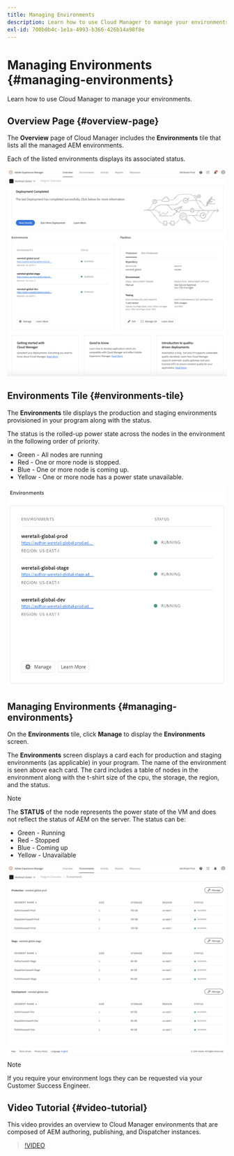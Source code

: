 ```yaml
---
title: Managing Environments
description: Learn how to use Cloud Manager to manage your environments.
exl-id: 700b0b4c-1e1a-4993-b366-426b14a98f8e
---
```


# Managing Environments {#managing-environments}

Learn how to use Cloud Manager to manage your environments.

## Overview Page {#overview-page}

The **Overview** page of Cloud Manager includes the **Environments** tile that lists all the managed AEM environments.

Each of the listed environments displays its associated status.

![Overview page](/help/assets/Manage-Environ-Overview.png)

## Environments Tile {#environments-tile}

The **Environments** tile displays the production and staging environments provisioned in your program along with the status.

The status is the rolled-up power state across the nodes in the environment in the following order of priority.

* Green - All nodes are running
* Red - One or more node is stopped.
* Blue - One or more node is coming up.
* Yellow - One or more node has a power state unavailable.

![Environments tile](/help/assets/Environments-card-new.png)

## Managing Environments {#managing-environments}

On the **Environments** tile, click **Manage** to display the **Environments** screen.

The **Environments** screen displays a card each for production and staging environments (as applicable) in your program. The name of the environment is seen above each card. The card includes a table of nodes in the environment along with the t-shirt size of the cpu, the storage, the region, and the status.

>[!NOTE]
>
>The **STATUS** of the node represents the power state of the VM and does not reflect the status of AEM on the server. The status can be: 

* Green - Running
* Red - Stopped
* Blue - Coming up
* Yellow - Unavailable

![Environments tab](/help/assets/Environments-tab.png)

>[!NOTE]
>
>If you require your environment logs they can be requested via your Customer Success Engineer.

## Video Tutorial {#video-tutorial}

This video provides an overview to Cloud Manager environments that are composed of AEM authoring, publishing, and Dispatcher instances.

>[!VIDEO](https://video.tv.adobe.com/v/26318/)
